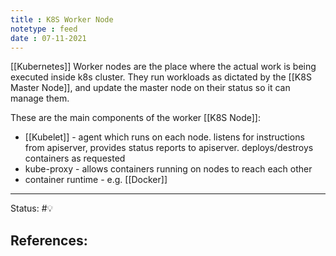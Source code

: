 ```yaml
---
title : K8S Worker Node
notetype : feed
date : 07-11-2021
---
```


[[Kubernetes]] Worker nodes are the place where the actual work is being executed inside k8s cluster. They run workloads as dictated by the [[K8S Master Node]], and update the master node on their status so it can manage them.

These are the main components of the worker [[K8S Node]]:
- [[Kubelet]] - agent which runs on each node. listens for instructions from apiserver, provides status reports to apiserver. deploys/destroys containers as requested
- kube-proxy - allows containers running on nodes to reach each other
- container runtime - e.g. [[Docker]]

-----

Status: #💡 

References:
- 
